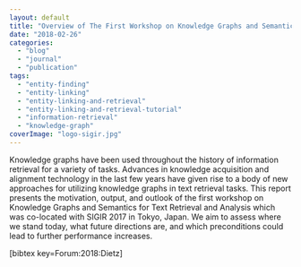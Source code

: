 ```yaml
---
layout: default
title: "Overview of The First Workshop on Knowledge Graphs and Semantics for Text Retrieval and Analysis (KG4IR)"
date: "2018-02-26"
categories:
  - "blog"
  - "journal"
  - "publication"
tags:
  - "entity-finding"
  - "entity-linking"
  - "entity-linking-and-retrieval"
  - "entity-linking-and-retrieval-tutorial"
  - "information-retrieval"
  - "knowledge-graph"
coverImage: "logo-sigir.jpg"
---
```


Knowledge graphs have been used throughout the history of information retrieval for a variety of tasks. Advances in knowledge acquisition and alignment technology in the last few years have given rise to a body of new approaches for utilizing knowledge graphs in text retrieval tasks. This report presents the motivation, output, and outlook of the first workshop on Knowledge Graphs and Semantics for Text Retrieval and Analysis which was co-located with SIGIR 2017 in Tokyo, Japan. We aim to assess where we stand today, what future directions are, and which preconditions could lead to further performance increases.

\[bibtex key=Forum:2018:Dietz\]
